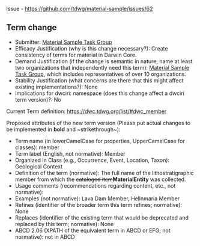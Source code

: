 Issue - https://github.com/tdwg/material-sample/issues/62

## Term change

* Submitter: [Material Sample Task Group](https://www.tdwg.org/community/osr/material-sample/)
* Efficacy Justification (why is this change necessary?): Create consistency of terms for material in Darwin Core.
* Demand Justification (if the change is semantic in nature, name at least two organizations that independently need this term): [Material Sample Task Group](https://www.tdwg.org/community/osr/material-sample/), which includes representatives of over 10 organizations.
* Stability Justification (what concerns are there that this might affect existing implementations?): None
* Implications for dwciri: namespace (does this change affect a dwciri term version)?: No

Current Term definition: https://dwc.tdwg.org/list/#dwc_member

Proposed attributes of the new term version (Please put actual changes to be implemented in **bold** and ~strikethrough~):

* Term name (in lowerCamelCase for properties, UpperCamelCase for classes): member
* Term label (English, not normative): Member
* Organized in Class (e.g., Occurrence, Event, Location, Taxon): Geological Context
* Definition of the term (normative): The full name of the lithostratigraphic member from which the ~~cataloged item~~**MaterialEntity** was collected.
* Usage comments (recommendations regarding content, etc., not normative): 
* Examples (not normative): Lava Dam Member, Hellnmaria Member
* Refines (identifier of the broader term this term refines; normative): None
* Replaces (identifier of the existing term that would be deprecated and replaced by this term; normative): None
* ABCD 2.06 (XPATH of the equivalent term in ABCD or EFG; not normative): not in ABCD
